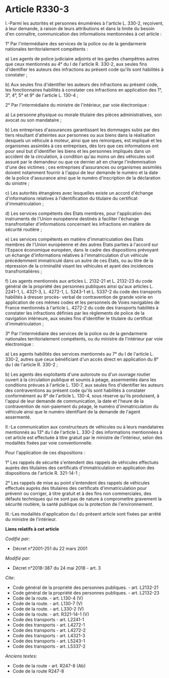 # Article R330-3

I.-Parmi les autorités et personnes énumérées à l'article L. 330-2, reçoivent, à leur demande, à raison de leurs attributions
et dans la limite du besoin d'en connaître, communication des informations mentionnées à cet article : 

1° Par l'intermédiaire des services de la police ou de la gendarmerie nationales territorialement compétents : 

a) Les agents de police judiciaire adjoints et les gardes champêtres autres que ceux mentionnés au 4° du I de l'article R.
330-2, aux seules fins d'identifier les auteurs des infractions au présent code qu'ils sont habilités à constater ; 

b) Aux seules fins d'identifier les auteurs des infractions au présent code, les fonctionnaires habilités à constater ces
infractions en application des 1°, 3°, 4°, 5° et 9° de l'article L. 130-4 ; 

2° Par l'intermédiaire du ministre de l'intérieur, par voie électronique : 

a) La personne physique ou morale titulaire des pièces administratives, son avocat ou son mandataire ; 

b) Les entreprises d'assurances garantissant les dommages subis par des tiers résultant d'atteintes aux personnes ou aux
biens dans la réalisation desquels un véhicule à moteur, ainsi que ses remorques, est impliqué et les organismes assimilés à
ces entreprises, dès lors que ces informations ont pour seul but d'identifier les biens et les personnes impliqués dans un
accident de la circulation, à condition qu'au moins un des véhicules soit assuré par le demandeur ou que ce dernier ait en
charge l'indemnisation d'une des victimes ; ces entreprises d'assurances ou organismes assimilés doivent notamment fournir à
l'appui de leur demande le numéro et la date de la police d'assurance ainsi que le numéro d'inscription de la déclaration du
sinistre ; 

c) Les autorités étrangères avec lesquelles existe un accord d'échange d'informations relatives à l'identification du
titulaire du certificat d'immatriculation ; 

d) Les services compétents des Etats membres, pour l'application des instruments de l'Union européenne destinés à faciliter
l'échange transfrontalier d'informations concernant les infractions en matière de sécurité routière ; 

e) Les services compétents en matière d'immatriculation des Etats membres de l'Union européenne et des autres Etats parties à
l'accord sur l'Espace économique européen, dans le cadre des dispositions prévoyant un échange d'informations relatives à
l'immatriculation d'un véhicule précédemment immatriculé dans un autre de ces Etats, ou au titre de la répression de la
criminalité visant les véhicules et ayant des incidences transfrontalières ; 

f) Les agents mentionnés aux articles L. 2132-21 et L. 2132-23 du code général de la propriété des personnes publiques ainsi
qu'aux articles L. 2241-1, L. 4321-3, L. 4272-1, L. 5243-1 et L. 5337-2 du code des transports habilités à dresser procès-
verbal de contravention de grande voirie en application de ces mêmes codes et les personnels de Voies navigables de France
mentionnés à l'article L. 4272-2 du code des transports habilités à constater les infractions définies par les règlements de
police de la navigation intérieure, aux seules fins d'identifier le titulaire du certificat d'immatriculation ; 

3° Par l'intermédiaire des services de la police ou de la gendarmerie nationales territorialement compétents, ou du ministre
de l'intérieur par voie électronique : 

a) Les agents habilités des services mentionnés au 7° du I de l'article L. 330-2, autres que ceux bénéficiant d'un accès
direct en application du 8° du I de l'article R. 330-2 ; 

b) Les agents des exploitants d'une autoroute ou d'un ouvrage routier ouvert à la circulation publique et soumis à péage,
assermentés dans les conditions prévues à l'article L. 130-7, aux seules fins d'identifier les auteurs des contraventions au
présent code qu'ils sont habilités à constater conformément au 8° de l'article L. 130-4, sous réserve qu'ils produisent, à
l'appui de leur demande de communication, la date et l'heure de la contravention de non-paiement du péage, le numéro
d'immatriculation du véhicule ainsi que le numéro identifiant de la demande de l'agent assermenté. 

II.-La communication aux constructeurs de véhicules ou à leurs mandataires mentionnés au 13° du I de l'article L. 330-2 des
informations mentionnées à cet article est effectuée à titre gratuit par le ministre de l'intérieur, selon des modalités
fixées par voie conventionnelle. 

Pour l'application de ces dispositions : 

1° Les rappels de sécurité s'entendent des rappels de véhicules effectués auprès des titulaires des certificats
d'immatriculation en application des dispositions de l'article R. 321-14-1 ; 

2° Les rappels de mise au point s'entendent des rappels de véhicules effectués auprès des titulaires des certificats
d'immatriculation pour prévenir ou corriger, à titre gratuit et à des fins non commerciales, des défauts techniques qui ne
sont pas de nature à compromettre gravement la sécurité routière, la santé publique ou la protection de l'environnement. 

III.-Les modalités d'application du I du présent article sont fixées par arrêté du ministre de l'intérieur.

**Liens relatifs à cet article**

_Codifié par_:

  - Décret n°2001-251 du 22 mars 2001

_Modifié par_:

  - Décret n°2018-387 du 24 mai 2018 - art. 3

_Cite_:

  - Code général de la propriété des personnes publiques. - art. L2132-21
  - Code général de la propriété des personnes publiques. - art. L2132-23
  - Code de la route. - art. L130-4 (V)
  - Code de la route. - art. L130-7 (V)
  - Code de la route. - art. L330-2 (V)
  - Code de la route. - art. R321-14-1 (V)
  - Code des transports - art. L2241-1
  - Code des transports - art. L4272-1
  - Code des transports - art. L4272-2
  - Code des transports - art. L4321-3
  - Code des transports - art. L5243-1
  - Code des transports - art. L5337-2

_Anciens textes_:

  - Code de la route - art. R247-8 (Ab)
  - Code de la route R247-8
